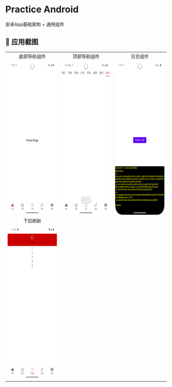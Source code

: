 # Practice Android 
安卓App基础架构 + 通用组件


## 📱 应用截图

<table>
<tr>
    <td align="center">底部导航组件</td>
    <td align="center">顶部导航组件</td>
    <td align="center">日志组件</td>
  </tr>
  <tr>
    <td><img src="screenshots/bottom_tabs.png" width=249 height=480></td>
    <td><img src="screenshots/top_tabs.png" width=249 height=480></td>
    <td><img src="screenshots/log_demo.png" width=249 height=480></td>
  </tr>
  
<tr>
    <td align="center">下拉刷新</td>
    <td align="center">&nbsp;</td>
    <td align="center">&nbsp;</td>
  </tr>
<tr>
    <td><img src="screenshots/refresh_demo.png" width=249 height=480></td>
    <td>&nbsp;</td>
    <td>&nbsp;</td>
  </tr>
  
</table>